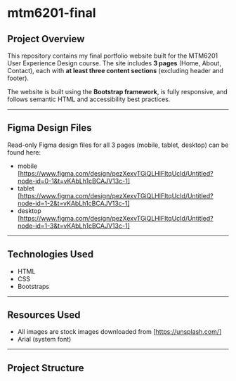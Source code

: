 # mtm6201-final

## Project Overview
This repository contains my final portfolio website built for the MTM6201 User Experience Design course. The site includes **3 pages** (Home, About, Contact), each with **at least three content sections** (excluding header and footer).

The website is built using the **Bootstrap framework**, is fully responsive, and follows semantic HTML and accessibility best practices.

---

## Figma Design Files
Read-only Figma design files for all 3 pages (mobile, tablet, desktop) can be found here:  

- mobile [https://www.figma.com/design/pezXexvTGiQLHlFItqUcId/Untitled?node-id=0-1&t=vKAbLh1cBCAJV13c-1]
- tablet [https://www.figma.com/design/pezXexvTGiQLHlFItqUcId/Untitled?node-id=1-2&t=vKAbLh1cBCAJV13c-1]
- desktop [https://www.figma.com/design/pezXexvTGiQLHlFItqUcId/Untitled?node-id=1-3&t=vKAbLh1cBCAJV13c-1]


---

## Technologies Used

- HTML  
- CSS
- Bootstraps

---

## Resources Used
- All images are stock images downloaded from [https://unsplash.com/] 
- Arial (system font)


---

## Project Structure

